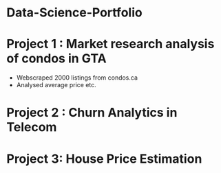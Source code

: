 # Data-Science-Portfolio
# Project 1 : Market research analysis of condos in GTA
- Webscraped 2000 listings from condos.ca
- Analysed average price etc. 


# Project 2 : Churn Analytics in Telecom


# Project 3: House Price Estimation 
